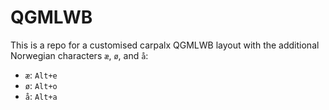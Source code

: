 # QGMLWB

This is a repo for a customised carpalx QGMLWB layout with the additional
Norwegian characters `æ`, `ø`, and `å`:

- `æ`: `Alt+e`
- `ø`: `Alt+o`
- `å`: `Alt+a`
